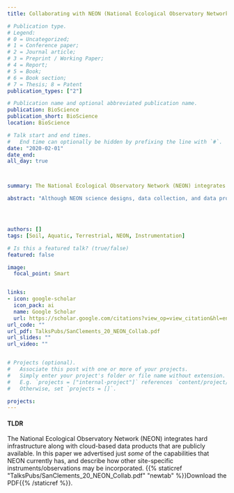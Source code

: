 ```yaml
---
title: Collaborating with NEON (National Ecological Observatory Network)

# Publication type.
# Legend: 
# 0 = Uncategorized; 
# 1 = Conference paper; 
# 2 = Journal article;
# 3 = Preprint / Working Paper; 
# 4 = Report; 
# 5 = Book; 
# 6 = Book section;
# 7 = Thesis; 8 = Patent
publication_types: ["2"]

# Publication name and optional abbreviated publication name.
publication: BioScience
publication_short: BioScience 
location: BioScience

# Talk start and end times.
#   End time can optionally be hidden by prefixing the line with `#`.
date: "2020-02-01"
date_end: 
all_day: true



summary: The National Ecological Observatory Network (NEON) integrates hard infrastructure along with cloud-based data products that are publicly available. In this paper we advertised just *some* of the capabilities that NEON currently has, and describe how other site-specific instruments/observations may be incorporated. 

abstract: "Although NEON science designs, data collection, and data processing are highly standardized, there are a wide range of subsystems (e.g., soil array, groundwater wells) and sampling plots (e.g., tower plots, distributed plots) contributing to NEON’s catalog of open source data products. Understanding the distribution and purpose of subsystems and plots is the first step toward effectively leveraging NEON data. Second is access to contextual site information to aid researchers in interpreting NEON data or planning future collaborations with the observatory. To assist in that understanding, we have compiled important information (see the supplemental material) about NEON sites, measurement subsystems, plot types, and the data originating from them."




authors: []
tags: [Soil, Aquatic, Terrestrial, NEON, Instrumentation]

# Is this a featured talk? (true/false)
featured: false

image: 
  focal_point: Smart


links:
- icon: google-scholar 
  icon_pack: ai
  name: Google Scholar
  url: https://scholar.google.com/citations?view_op=view_citation&hl=en&user=miYEsFoAAAAJ&citation_for_view=miYEsFoAAAAJ:LkGwnXOMwfcC
url_code: ""
url_pdf: TalksPubs/SanClements_20_NEON_Collab.pdf
url_slides: ""
url_video: ""


# Projects (optional).
#   Associate this post with one or more of your projects.
#   Simply enter your project's folder or file name without extension.
#   E.g. `projects = ["internal-project"]` references `content/project/deep-learning/index.md`.
#   Otherwise, set `projects = []`.

projects:
---
```

#### TLDR  
The National Ecological Observatory Network (NEON) integrates hard infrastructure along with cloud-based data products that are publicly available. In this paper we advertised just *some* of the capabilities that NEON currently has, and describe how other site-specific instruments/observations may be incorporated. {{% staticref "TalksPubs/SanClements_20_NEON_Collab.pdf" "newtab" %}}Download the PDF{{% /staticref %}}. 

